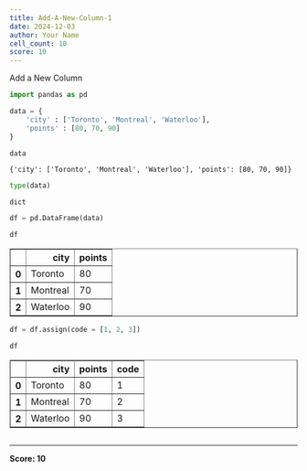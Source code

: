 ```yaml
---
title: Add-A-New-Column-1
date: 2024-12-03
author: Your Name
cell_count: 10
score: 10
---
```


Add a New Column


```python
import pandas as pd
```


```python
data = {
    'city' : ['Toronto', 'Montreal', 'Waterloo'],
    'points' : [80, 70, 90]
}
```


```python
data
```




    {'city': ['Toronto', 'Montreal', 'Waterloo'], 'points': [80, 70, 90]}




```python
type(data)
```




    dict




```python
df = pd.DataFrame(data)
```


```python
df
```




<div>
<style scoped>
    .dataframe tbody tr th:only-of-type {
        vertical-align: middle;
    }

    .dataframe tbody tr th {
        vertical-align: top;
    }

    .dataframe thead th {
        text-align: right;
    }
</style>
<table border="1" class="dataframe">
  <thead>
    <tr style="text-align: right;">
      <th></th>
      <th>city</th>
      <th>points</th>
    </tr>
  </thead>
  <tbody>
    <tr>
      <th>0</th>
      <td>Toronto</td>
      <td>80</td>
    </tr>
    <tr>
      <th>1</th>
      <td>Montreal</td>
      <td>70</td>
    </tr>
    <tr>
      <th>2</th>
      <td>Waterloo</td>
      <td>90</td>
    </tr>
  </tbody>
</table>
</div>




```python
df = df.assign(code = [1, 2, 3])
```


```python
df
```




<div>
<style scoped>
    .dataframe tbody tr th:only-of-type {
        vertical-align: middle;
    }

    .dataframe tbody tr th {
        vertical-align: top;
    }

    .dataframe thead th {
        text-align: right;
    }
</style>
<table border="1" class="dataframe">
  <thead>
    <tr style="text-align: right;">
      <th></th>
      <th>city</th>
      <th>points</th>
      <th>code</th>
    </tr>
  </thead>
  <tbody>
    <tr>
      <th>0</th>
      <td>Toronto</td>
      <td>80</td>
      <td>1</td>
    </tr>
    <tr>
      <th>1</th>
      <td>Montreal</td>
      <td>70</td>
      <td>2</td>
    </tr>
    <tr>
      <th>2</th>
      <td>Waterloo</td>
      <td>90</td>
      <td>3</td>
    </tr>
  </tbody>
</table>
</div>




```python

```


---
**Score: 10**